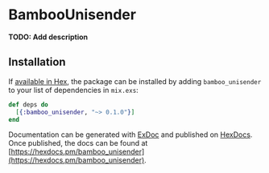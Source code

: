 # BambooUnisender

**TODO: Add description**

## Installation

If [available in Hex](https://hex.pm/docs/publish), the package can be installed
by adding `bamboo_unisender` to your list of dependencies in `mix.exs`:

```elixir
def deps do
  [{:bamboo_unisender, "~> 0.1.0"}]
end
```

Documentation can be generated with [ExDoc](https://github.com/elixir-lang/ex_doc)
and published on [HexDocs](https://hexdocs.pm). Once published, the docs can
be found at [https://hexdocs.pm/bamboo_unisender](https://hexdocs.pm/bamboo_unisender).

